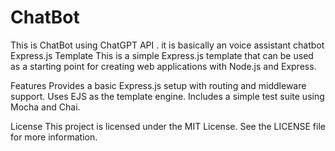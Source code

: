 # ChatBot
This is ChatBot using ChatGPT API . it is basically an voice assistant chatbot 
Express.js Template This is a simple Express.js template that can be used as a starting point for creating web applications with Node.js and Express.

Features Provides a basic Express.js setup with routing and middleware support. Uses EJS as the template engine. Includes a simple test suite using Mocha and Chai.

License This project is licensed under the MIT License. See the LICENSE file for more information.
